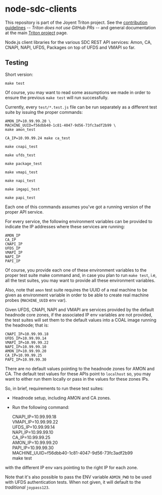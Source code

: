 <!--
    This Source Code Form is subject to the terms of the Mozilla Public
    License, v. 2.0. If a copy of the MPL was not distributed with this
    file, You can obtain one at http://mozilla.org/MPL/2.0/.
-->

<!--
    Copyright (c) 2016, Joyent, Inc.
-->

# node-sdc-clients

This repository is part of the Joyent Triton project. See the [contribution
guidelines](https://github.com/joyent/triton/blob/master/CONTRIBUTING.md) --
*Triton does not use GitHub PRs* -- and general documentation at the main
[Triton project](https://github.com/joyent/triton) page.

Node.js client libraries for the various SDC REST API services: Amon, CA,
CNAPI, NAPI, UFDS, Packages on top of UFDS and VMAPI so far.

## Testing

Short version:

    make test

Of course, you may want to read some assumptions we made in order to ensure
the previous `make test` will run successfully.

Currently, every `test/*.test.js` file can be run separately as a different
test suite by issuing the proper commands:

    AMON_IP=10.99.99.20 \
    MACHINE_UUID=f56dbb40-1c81-4047-9d56-73fc3adf2b99 \
    make amon_test

    CA_IP=10.99.99.24 make ca_test

    make cnapi_test

    make ufds_test

    make package_test

    make vmapi_test

    make napi_test

    make imgapi_test

    make papi_test

Each one of this commands assumes you've got a running version of the proper
API service.

For every service, the following environment variables can be provided to
indicate the IP addresses where these services are running:

    AMON_IP
    CA_IP
    CNAPI_IP
    UFDS_IP
    VMAPI_IP
    NAPI_IP
    PAPI_IP

Of course, you provide each one of these environment variables to the proper
test suite make command and, in case you plan to run `make test`, i.e, all the
test suites, you may want to provide all these environment variables.

Also, note that `amon` test suite requires the UUID of a real machine to be
given as environment variable in order to be able to create real machine
probes (`MACHINE_UUID` env var).

Given UFDS, CNAPI, NAPI and VMAPI are services provided by the default headnode
core zones, if the associated IP env variables are not provided, the test
suites will set them to the default values into a COAL image running the
headnode; that is:

    CNAPI_IP=10.99.99.18
    UFDS_IP=10.99.99.14
    VMAPI_IP=10.99.99.22
    NAPI_IP=10.99.99.10
    AMON_IP=10.99.99.20
    CA_IP=10.99.99.25
    PAPI_IP=10.99.99.30

There are no default values pointing to the headnode zones for AMON and CA.
The default test values for these APIs point to `localhost` so, you may want
to either run them locally or pass in the values for these zones IPs.

So, in brief, requirements to run these test suites:

- Headnode setup, including AMON and CA zones. 
- Run the following command:

    CNAPI_IP=10.99.99.18 \
    VMAPI_IP=10.99.99.22 \
    UFDS_IP=10.99.99.14 \
    NAPI_IP=10.99.99.10 \
    CA_IP=10.99.99.25 \
    AMON_IP=10.99.99.20 \
    PAPI_IP=10.99.99.30 \
    MACHINE_UUID=f56dbb40-1c81-4047-9d56-73fc3adf2b99 \
    make test

with the different IP env vars pointing to the right IP for each zone.

Note that it's also possible to pass the ENV variable `ADMIN_PWD` to be used
with UFDS authentication tests. When not given, it will default to the
_traditional_ `joypass123`.
